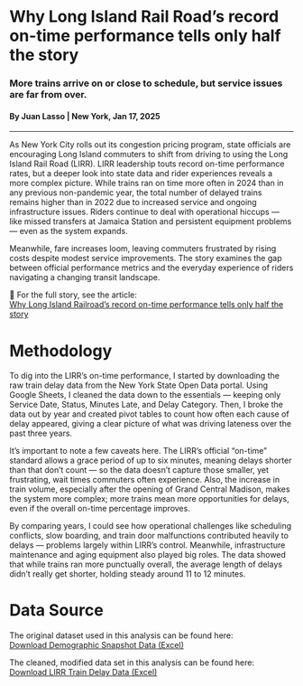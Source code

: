 # Why Long Island Rail Road’s record on-time performance tells only half the story
### More trains arrive on or close to schedule, but service issues are far from over.
#### By Juan Lasso | New York, Jan 17, 2025
---
As New York City rolls out its congestion pricing program, state officials are encouraging Long Island commuters to shift from driving to using the Long Island Rail Road (LIRR). LIRR leadership touts record on-time performance rates, but a deeper look into state data and rider experiences reveals a more complex picture. While trains ran on time more often in 2024 than in any previous non-pandemic year, the total number of delayed trains remains higher than in 2022 due to increased service and ongoing infrastructure issues. Riders continue to deal with operational hiccups — like missed transfers at Jamaica Station and persistent equipment problems — even as the system expands. 

Meanwhile, fare increases loom, leaving commuters frustrated by rising costs despite modest service improvements. The story examines the gap between official performance metrics and the everyday experience of riders navigating a changing transit landscape. 

🔗 For the full story, see the article:  
[Why Long Island Railroad’s record on-time performance tells only half the story](https://www.liherald.com/stories/why-long-island-rail-roads-record-on-time-performance-tells-only-half-the-story,212536)

# Methodology 
To dig into the LIRR’s on-time performance, I started by downloading the raw train delay data from the New York State Open Data portal. Using Google Sheets, I cleaned the data down to the essentials — keeping only Service Date, Status, Minutes Late, and Delay Category. Then, I broke the data out by year and created pivot tables to count how often each cause of delay appeared, giving a clear picture of what was driving lateness over the past three years.

It’s important to note a few caveats here. The LIRR’s official “on-time” standard allows a grace period of up to six minutes, meaning delays shorter than that don’t count — so the data doesn’t capture those smaller, yet frustrating, wait times commuters often experience. Also, the increase in train volume, especially after the opening of Grand Central Madison, makes the system more complex; more trains mean more opportunities for delays, even if the overall on-time percentage improves.

By comparing years, I could see how operational challenges like scheduling conflicts, slow boarding, and train door malfunctions contributed heavily to delays — problems largely within LIRR’s control. Meanwhile, infrastructure maintenance and aging equipment also played big roles. The data showed that while trains ran more punctually overall, the average length of delays didn’t really get shorter, holding steady around 11 to 12 minutes.


# Data Source

The original dataset used in this analysis can be found here:  
[Download Demographic Snapshot Data (Excel)](https://github.com/Juan-Lasso/ELL_Final_Story/raw/main/ELL_data_folder/raw-data/Demographic_Snapshot_ENL.xlsx)

The cleaned, modified data set in this analysis can be found here:
[Download LIRR Train Delay Data (Excel)](VS_LIRRFare_Time_Lasso.xlsx)
